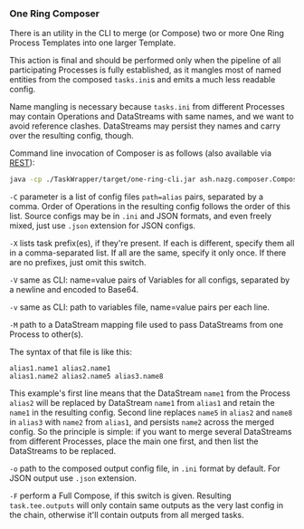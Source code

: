 ### One Ring Composer

There is an utility in the CLI to merge (or Compose) two or more One Ring Process Templates into one larger Template.

This action is final and should be performed only when the pipeline of all participating Processes is fully established, as it mangles most of named entities from the composed `tasks.ini`s and emits a much less readable config.
 
Name mangling is necessary because `tasks.ini` from different Processes may contain Operations and DataStreams with same names, and we want to avoid reference clashes. DataStreams may persist they names and carry over the resulting config, though.

Command line invocation of Composer is as follows (also available via [REST](REST.md)):
```bash
java -cp ./TaskWrapper/target/one-ring-cli.jar ash.nazg.composer.Composer -X spark.meta -C "/path/to/process1.ini=alias1,/path/to/process2.ini=alias2" -o /path/to/process1and2.ini -M /path/to/mapping.file -v /path/to/variables.file -F
```

`-C` parameter is a list of config files `path=alias` pairs, separated by a comma. Order of Operations in the resulting config follows the order of this list. Source configs may be in `.ini` and JSON formats, and even freely mixed, just use `.json` extension for JSON configs.

`-X` lists task prefix(es), if they're present. If each is different, specify them all in a comma-separated list. If all are the same, specify it only once. If there are no prefixes, just omit this switch.

`-V` same as CLI: name=value pairs of Variables for all configs, separated by a newline and encoded to Base64.

`-v` same as CLI: path to variables file, name=value pairs per each line.

`-M` path to a DataStream mapping file used to pass DataStreams from one Process to other(s).

The syntax of that file is like this:
```plaintext
alias1.name1 alias2.name1
alias1.name2 alias2.name5 alias3.name8
```
This example's first line means that the DataStream `name1` from the Process `alias2` will be replaced by DataStream `name1` from `alias1` and retain the `name1` in the resulting config. Second line replaces `name5` in `alias2` and `name8` in `alias3` with `name2` from `alias1`, and persists `name2` across the merged config. So the principle is simple: if you want to merge several DataStreams from different Processes, place the main one first, and then list the DataStreams to be replaced.

`-o` path to the composed output config file, in `.ini` format by default. For JSON output use `.json` extension.

`-F` perform a Full Compose, if this switch is given. Resulting `task.tee.outputs` will only contain same outputs as the very last config in the chain, otherwise it'll contain outputs from all merged tasks.

